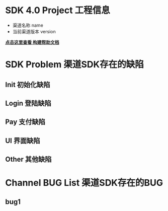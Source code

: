 # SDK 4.0 Project 工程信息

- 渠道名称 name
- 当前渠道版本 version

**[点击这里查看 构建帮助文档](KFJenkinsHelper.md)**

# SDK Problem 渠道SDK存在的缺陷

## Init 初始化缺陷

## Login 登陆缺陷

## Pay 支付缺陷

## UI 界面缺陷

## Other 其他缺陷

# Channel BUG List 渠道SDK存在的BUG

## bug1
